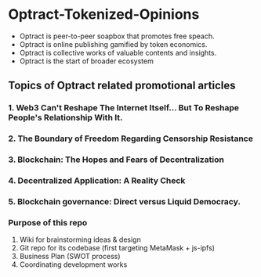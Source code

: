 # Optract-Tokenized-Opinions
- Optract is peer-to-peer soapbox that promotes free speach.
- Optract is online publishing gamified by token economics.
- Optract is collective works of valuable contents and insights.
- Optract is the start of broader ecosystem 

## Topics of Optract related promotional articles
### 1. Web3 Can't Reshape The Internet Itself... But To Reshape People's Relationship With It.
### 2. The Boundary of Freedom Regarding Censorship Resistance
### 3. Blockchain: The Hopes and Fears of Decentralization
### 4. Decentralized Application: A Reality Check
### 5. Blockchain governance: Direct versus Liquid Democracy. 

### Purpose of this repo
1. Wiki for brainstorming ideas & design
2. Git repo for its codebase (first targeting MetaMask + js-ipfs)
3. Business Plan (SWOT process)
4. Coordinating development works
